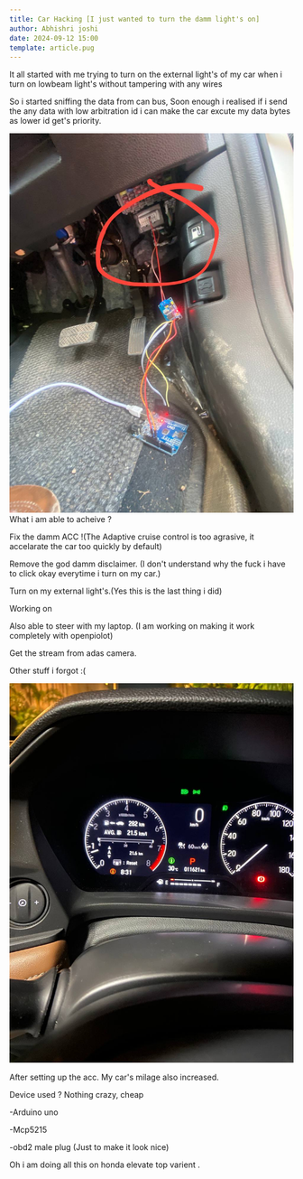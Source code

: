 ```yaml
---
title: Car Hacking [I just wanted to turn the damm light's on]
author: Abhishri joshi   
date: 2024-09-12 15:00
template: article.pug
---
```


It all started with me trying to turn on the external light's of my car when i turn on lowbeam light's without tampering with any wires

<span class="more"></span>
So i started sniffing the data from can bus, Soon enough i realised if i send the any data with low arbitration id i can make the car excute my data bytes as lower id get's priority.

![CanSniffer](Can.jpeg)
What i am able to acheive ?

Fix the damm ACC !(The Adaptive cruise control is too agrasive, it accelarate the car too quickly by default)

Remove the god damm disclaimer. (I don't understand why the fuck i have to click okay everytime i turn on my car.)

Turn on my external light's.(Yes this is the last thing i did)

Working on 

Also able to steer with my laptop. (I am working on making it work completely with openpiolot)

Get the stream from adas camera.

Other stuff i forgot :(

![milage](milage.jpeg) 

After setting up the acc. My car's milage also increased.

Device used ?
Nothing crazy, cheap 

-Arduino uno

-Mcp5215 

-obd2 male plug (Just to make it look nice)


Oh i am doing all this on honda elevate top varient .

